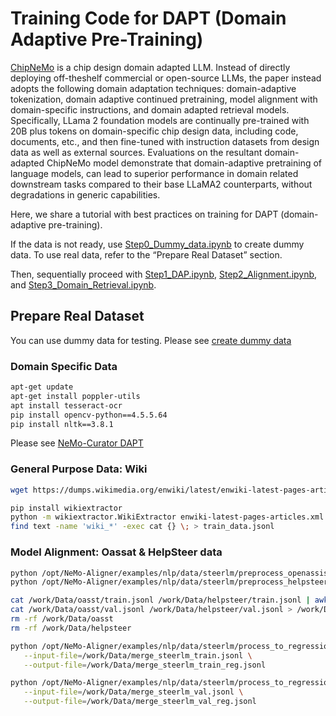 # Training Code for DAPT (Domain Adaptive Pre-Training)

[ChipNeMo](https://arxiv.org/pdf/2311.00176) is a chip design domain adapted LLM. Instead of directly deploying off-theshelf commercial or open-source LLMs, the paper instead adopts the following domain adaptation techniques: domain-adaptive tokenization, domain adaptive continued pretraining, model alignment with domain-specific instructions, and domain adapted retrieval models. Specifically, LLama 2 foundation models are continually pre-trained with 20B plus tokens on domain-specific chip design data, including code, documents, etc., and then fine-tuned with instruction datasets from design data as well as external sources. Evaluations on the resultant domain-adapted ChipNeMo model demonstrate that domain-adaptive pretraining of language models, can lead to superior performance in domain related downstream tasks compared to their base LLaMA2 counterparts, without degradations in generic capabilities.

Here, we share a tutorial with best practices on training for DAPT (domain-adaptive pre-training).

If the data is not ready, use [Step0_Dummy_data.ipynb](./Step0_Dummy_Data.ipynb) to create dummy data.
To use real data, refer to the “Prepare Real Dataset” section.

Then, sequentially proceed with [Step1_DAP.ipynb](./Step1_DAP.ipynb), [Step2_Alignment.ipynb](./Step2_Alignment.ipynb), and [Step3_Domain_Retrieval.ipynb](./Step3_Domain_Retrieval.ipynb).

## Prepare Real Dataset
You can use dummy data for testing. 
Please see [create dummy data](./Step0_Dummy_Data.ipynb)

### Domain Specific Data

```bash
apt-get update
apt-get install poppler-utils
apt install tesseract-ocr
pip install opencv-python==4.5.5.64
pip install nltk==3.8.1
```

Please see [NeMo-Curator DAPT](https://github.com/NVIDIA/NeMo-Curator/tree/main/tutorials/dapt-curation)

### General Purpose Data: Wiki

```bash
wget https://dumps.wikimedia.org/enwiki/latest/enwiki-latest-pages-articles.xml.bz2

pip install wikiextractor
python -m wikiextractor.WikiExtractor enwiki-latest-pages-articles.xml.bz2 --json
find text -name 'wiki_*' -exec cat {} \; > train_data.jsonl
```

### Model Alignment: Oassat & HelpSteer data 

```bash
python /opt/NeMo-Aligner/examples/nlp/data/steerlm/preprocess_openassistant_data.py --output_directory=/work/Data/oasst
python /opt/NeMo-Aligner/examples/nlp/data/steerlm/preprocess_helpsteer_data.py --output_directory=/work/Data/helpsteer

cat /work/Data/oasst/train.jsonl /work/Data/helpsteer/train.jsonl | awk '{for(i=1;i<=4;i++) print}' > /work/Data/merge_steerlm_train.jsonl
cat /work/Data/oasst/val.jsonl /work/Data/helpsteer/val.jsonl > /work/Data/merge_steerlm_val.jsonl
rm -rf /work/Data/oasst
rm -rf /work/Data/helpsteer

python /opt/NeMo-Aligner/examples/nlp/data/steerlm/process_to_regression_format.py \
   --input-file=/work/Data/merge_steerlm_train.jsonl \
   --output-file=/work/Data/merge_steerlm_train_reg.jsonl

python /opt/NeMo-Aligner/examples/nlp/data/steerlm/process_to_regression_format.py \
   --input-file=/work/Data/merge_steerlm_val.jsonl \
   --output-file=/work/Data/merge_steerlm_val_reg.jsonl
```